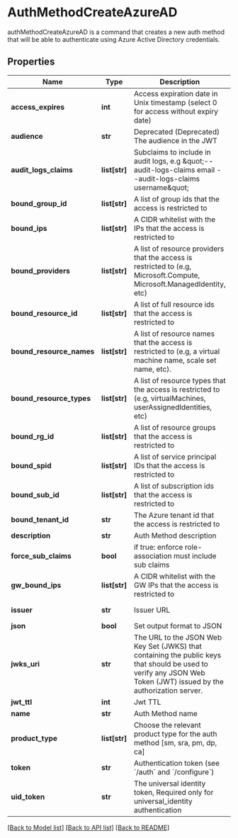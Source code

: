 # AuthMethodCreateAzureAD

authMethodCreateAzureAD is a command that creates a new auth method that will be able to authenticate using Azure Active Directory credentials.
## Properties
Name | Type | Description | Notes
------------ | ------------- | ------------- | -------------
**access_expires** | **int** | Access expiration date in Unix timestamp (select 0 for access without expiry date) | [optional] [default to 0]
**audience** | **str** | Deprecated (Deprecated) The audience in the JWT | [optional] [default to 'https://management.azure.com/']
**audit_logs_claims** | **list[str]** | Subclaims to include in audit logs, e.g \&quot;--audit-logs-claims email --audit-logs-claims username\&quot; | [optional] 
**bound_group_id** | **list[str]** | A list of group ids that the access is restricted to | [optional] 
**bound_ips** | **list[str]** | A CIDR whitelist with the IPs that the access is restricted to | [optional] 
**bound_providers** | **list[str]** | A list of resource providers that the access is restricted to (e.g, Microsoft.Compute, Microsoft.ManagedIdentity, etc) | [optional] 
**bound_resource_id** | **list[str]** | A list of full resource ids that the access is restricted to | [optional] 
**bound_resource_names** | **list[str]** | A list of resource names that the access is restricted to (e.g, a virtual machine name, scale set name, etc). | [optional] 
**bound_resource_types** | **list[str]** | A list of resource types that the access is restricted to (e.g, virtualMachines, userAssignedIdentities, etc) | [optional] 
**bound_rg_id** | **list[str]** | A list of resource groups that the access is restricted to | [optional] 
**bound_spid** | **list[str]** | A list of service principal IDs that the access is restricted to | [optional] 
**bound_sub_id** | **list[str]** | A list of subscription ids that the access is restricted to | [optional] 
**bound_tenant_id** | **str** | The Azure tenant id that the access is restricted to | 
**description** | **str** | Auth Method description | [optional] 
**force_sub_claims** | **bool** | if true: enforce role-association must include sub claims | [optional] 
**gw_bound_ips** | **list[str]** | A CIDR whitelist with the GW IPs that the access is restricted to | [optional] 
**issuer** | **str** | Issuer URL | [optional] [default to 'https://sts.windows.net/---bound_tenant_id---']
**json** | **bool** | Set output format to JSON | [optional] [default to False]
**jwks_uri** | **str** | The URL to the JSON Web Key Set (JWKS) that containing the public keys that should be used to verify any JSON Web Token (JWT) issued by the authorization server. | [optional] [default to 'https://login.microsoftonline.com/common/discovery/keys']
**jwt_ttl** | **int** | Jwt TTL | [optional] [default to 0]
**name** | **str** | Auth Method name | 
**product_type** | **list[str]** | Choose the relevant product type for the auth method [sm, sra, pm, dp, ca] | [optional] 
**token** | **str** | Authentication token (see &#x60;/auth&#x60; and &#x60;/configure&#x60;) | [optional] 
**uid_token** | **str** | The universal identity token, Required only for universal_identity authentication | [optional] 

[[Back to Model list]](../README.md#documentation-for-models) [[Back to API list]](../README.md#documentation-for-api-endpoints) [[Back to README]](../README.md)


